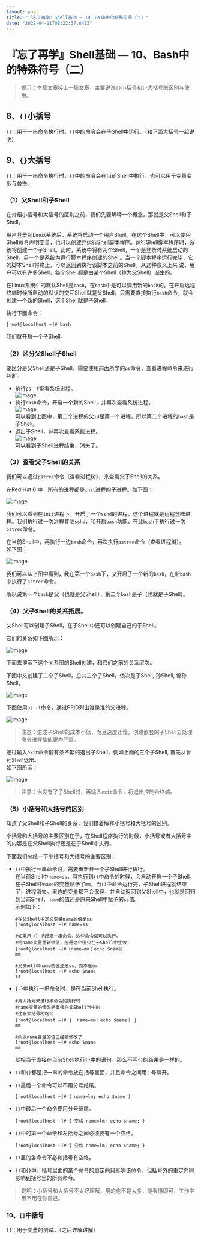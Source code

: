 ```yaml
---
layout: post
title: "『忘了再学』Shell基础 — 10、Bash中的特殊符号（二）"
date: "2022-04-11T08:22:37.641Z"
---
```

『忘了再学』Shell基础 — 10、Bash中的特殊符号（二）
================================

> 提示：本篇文章接上一篇文章，主要说说`()`小括号和`{}`大括号的区别与使用。

8、`()`小括号
---------

`()`：用于一串命令执行时，`()`中的命令会在子Shell中运行。（和下面大括号一起说明）

9、`{}`大括号
---------

`{}`：用于一串命令执行时，`{}`中的命令会在当前Shell中执行。也可以用于变量变形与替换。

### （1）父Shell和子Shell

在介绍小括号和大括号的区别之前，我们先要解释一个概念，那就是父Shell和子Shell。

用户登录到Linux系统后，系统将启动一个用户Shell。在这个Shell中，可以使用Shell命令声明变量，也可以创建并运行Shell脚本程序。运行Shell脚本程序时，系统将创建一个子Shell。此时，系统中将有两个Shell，一个是登录时系统启动的Shell，另一个是系统为运行脚本程序创建的Shell。当一个脚本程序运行完毕，它的脚本Shell将终止，可以返回到执行该脚本之前的Shell。从这种意义上来 说，用户可以有许多Shell，每个Shell都是由某个Shell（称为父Shell）派生的。

在Linux系统中的默认Shell是`bash`，在`bash`中是可以调用新的`bash`的。在开启远程终端时候所启动的默认的交互Shell就是父Shell，只需要直接执行`bash`命令，就会创建一个新的Shell，这个Shell就是子Shell。

执行下面命令：

    [root@localhost ~]# bash
    

我们就开启一个子Shell。

### （2）区分父Shell子Shell

要区分是父Shell还是子Shell，需要使用前面所学的`ps`命令，查看进程命令来进行判断。

*   执行`ps -f`查看系统进程。  
    ![image](https://img2022.cnblogs.com/blog/909968/202204/909968-20220411110158019-371552741.png)
*   执行`bash`命令，开启一个新的Shell，并再次查看系统进程。  
    ![image](https://img2022.cnblogs.com/blog/909968/202204/909968-20220411110214266-1313881434.png)  
    可以看到上图中，第二个进程的父`id`是第一个进程，所以第二个进程的`bash`是子Shell。
*   退出子Shell，并再次查看系统进程。  
    ![image](https://img2022.cnblogs.com/blog/909968/202204/909968-20220411110238917-1716008796.png)  
    可以看到子Shell进程结束，消失了。

### （3）查看父子Shell的关系

我们可以通过`pstree`命令（查看进程树），来查看父子Shell的关系。

在Red Hat 6 中，所有的进程都是`init`进程的子进程。如下图：

![image](https://img2022.cnblogs.com/blog/909968/202204/909968-20220411110300268-1964668902.png)

我们可以看到在`init`进程下，开启了一个`sshd`的进程，这个进程就是远程登陆进程。我们执行过一次远程登陆`sshd`，和开启`bash`功能，在此`bash`下执行过一次`pstree`命令。

在当前Shell中，再执行一边`bash`命令，再次执行`pstree`命令（查看进程树）。  
如下图：

![image](https://img2022.cnblogs.com/blog/909968/202204/909968-20220411110313994-500076495.png)

我们可以从上图中看到，我在第一个`bash`下，又开启了一个新的`bash`，在新`bash`中执行了`pstree`命令。

所以说第一个`bash`是父（也就是父Shell），第二个`bash`是子（也就是子Shell）。

### （4）父子Shell的关系拓展。

父Shell可以创建子Shell，在子Shell中还可以创建自己的子Shell。

它们的关系如下图所示：

![image](https://img2022.cnblogs.com/blog/909968/202204/909968-20220411110328040-344433488.png)

下面来演示下这个关系图的Shell创建，和它们之前的关系层次。

下图中又创建了二个子Shell，总共三个子Shell。依次是子Shell, 孙Shell, 曾孙Shell。

![image](https://img2022.cnblogs.com/blog/909968/202204/909968-20220411110341217-675785105.png)

下图使用`ps -f`命令，通过PPID列出谁是谁的父进程。

![image](https://img2022.cnblogs.com/blog/909968/202204/909968-20220411110354258-1284708425.png)

> 注意：生成子Shell的成本不低，而且速度还慢，创建嵌套的子Shell去处理命令进程性能更为严重。

通过输入`exit`命令能有条不絮的退出子Shell，例如上面的三个子Shell, 首先从曾孙Shell退出。  
如下图所示：

![image](https://img2022.cnblogs.com/blog/909968/202204/909968-20220411110440715-1880375410.png)

> 注意：当没有了子Shell时，再输入`exit`命令，将退出控制台终端。

### （5）小括号和大括号的区别

知道了父Shell和子Shell的关系，我们接着解释小括号和大括号的区别。

小括号和大括号的主要区别在于，在Shell程序执行的时候，小括号或者大括号中的内容是在父Shell执行还是在子Shell中执行。

下面我们总结一下小括号和大括号的主要区别：

*   `()`中执行一串命令时，需要重新开一个子Shell进行执行。  
    在当前Shell中`name=ss`，当执行到`()`中命令的时候，会自动开启一个子Shell，在子Shell中`name`的变量赋予了`mm`，当`()`中命令运行完，子Shell进程就结束了，进程消失。里边的变量都不会保存，并自动返回到父Shell中，也就是回归到当前Shell，`name`的值还是原来Shell中赋予的`ss`值。  
    示例如下：
    
        #在父Shell中定义变量name的值是ss
        [root@localhost ~]# name=ss
        
        #如果用（）括起来一串命令，这些命令都可以执行。
        #给name变量重新赋值，但是这个值只在子Shell中生效
        [root@localhost ~]#（name=mm；echo $name）
        mm
        
        #父Shell中name的值还是ss，而不是mm
        [root@localhost ~]# echo $name
        ss
        
    
*   `{ }`中执行一串命令时，是在当前Shell执行。
    
        #用大括号来进行串命令的执行时
        #name变量的修改是直接在父Shell当中的
        #注意大括号的格式
        [root@localhost ~]# {  name=mm；echo $name； }
        mm
        
        #所以name变量的值已经被修改了
        [root@localhost ~]# echo $name
        mm
        
    
    就相当于直接在当前Shell执行`{}`中的语句，那么不写`{}`的结果是一样的。
*   `()`和`{}`都是把一串的命令放在括号里面，并且命令之间用`；`号隔开。
*   `()`最后一个命令可以不用分号结尾。
    
        [root@localhost ~]# ( name=lm; echo $name )
        
    
*   `{}`中最后一个命令要用分号结尾。
    
        [root@localhost ~]# { 空格 name=lm; echo $name; }
        
    
*   `{}`中的第一个命令和左括号之间必须要有一个空格。
    
        [root@localhost ~]# { 空格 name=lm; echo $name; }
        
    
*   `()`里的各命令不必和括号有空格。
*   `()`和`{}`中，括号里面的某个命令的重定向只影响该命令，但括号外的重定向则影响到括号里的所有命令。

> 说明：小括号和大括号不太好理解，用的也不是太多，能看懂即可，工作中用不用在你自己。

### 10、`[]`中括号

`[]`：用于变量的测试。（之后详解讲解）